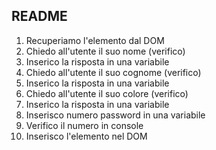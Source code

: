 ## README
1. Recuperiamo l'elemento dal DOM
2. Chiedo all'utente il suo nome (verifico)
3. Inserico la risposta in una variabile
4. Chiedo all'utente il suo cognome (verifico)
5. Inserico la risposta in una variabile
6. Chiedo all'utente il suo colore (verifico)
7. Inserico la risposta in una variabile
8. Inserisco numero password in una variabile
9. Verifico il numero in console
10. Inserisco l'elemento nel DOM
